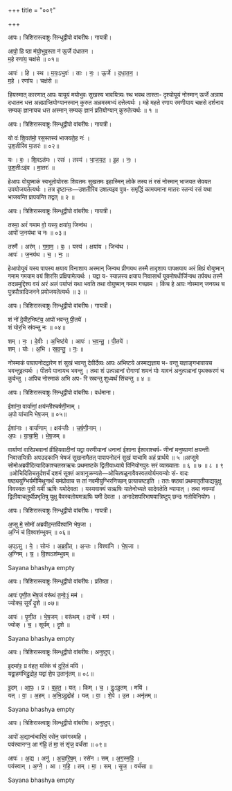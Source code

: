 +++
title = "००९"

+++


आपः। त्रिशिरास्त्वाष्ट्रः सिन्धुद्वीपो वांबरीषः। गायत्री।

आपो॒ हि ष्ठा म॑यो॒भुव॒स्ता न॑ ऊ॒र्जे द॑धातन ।  
म॒हे रणा॑य॒ चक्ष॑से ॥ ०१॥

आपः॑ । हि । स्थ । म॒यः॒ऽभुवः॑ । ताः । नः॒ । ऊ॒र्जे । द॒धा॒त॒न॒ ।  
म॒हे । रणा॑य । चक्ष॑से ॥

हियस्मात् कारणात् आपः यायूयं मयोभुवः सुखस्य भावयित्र्यः स्थ भवथ तास्ता- दृश्योयूयं नोस्मान् ऊर्जे अन्नाय दधातन धत्त अन्नप्राप्तियोग्यानस्मान् कुरुत अन्नमस्मभ्यं दत्तेत्यर्थः । महे महते रणाय रमणीयाय चक्षसे दर्शनाय सम्यक् ज्ञानायच धत्त अस्मान् सम्यक् ज्ञानं प्रतियोग्यान् कुरुतेत्यर्थः ॥ १ ॥

आपः। त्रिशिरास्त्वाष्ट्रः सिन्धुद्वीपो वांबरीषः। गायत्री।

यो वः॑ शि॒वत॑मो॒ रस॒स्तस्य॑ भाजयते॒ह नः॑ ।  
उ॒श॒तीरि॑व मा॒तरः॑ ॥ ०२॥

यः । वः॒ । शि॒वऽत॑मः । रसः॑ । तस्य॑ । भा॒ज॒य॒त॒ । इ॒ह । नः॒ ।  
उ॒श॒तीःऽइ॑व । मा॒तरः॑ ॥

हेआपः वोयुष्माकं स्वभूतोयोरसः शिवतमः सुखतमः इहास्मिन् लोके तस्य तं रसं नोस्मान् भाजयत सेवयत उपयोजयतेत्यर्थः । तत्र दृष्टान्तः—उशतीरिव उशत्यइव पुत्र- समृद्धिं कामयमाना मातरः स्तन्यं रसं यथा भाजयन्ति प्रापयन्ति तद्वत् ॥ २ ॥

आपः। त्रिशिरास्त्वाष्ट्रः सिन्धुद्वीपो वांबरीषः। गायत्री।

तस्मा॒ अरं॑ गमाम वो॒ यस्य॒ क्षया॑य॒ जिन्व॑थ ।  
आपो॑ ज॒नय॑था च नः ॥ ०३॥

तस्मै॑ । अर॑म् । ग॒मा॒म॒ । वः॒ । यस्य॑ । क्षया॑य । जिन्व॑थ ।  
आपः॑ । ज॒नय॑थ । च॒ । नः॒ ॥

हेआपोयूयं यस्य पापस्य क्षयाय विनाशाय अस्मान् जिन्वथ प्रीणयथ तस्मै तादृशाय पापक्षयाय अरं क्षिप्रं वोयुष्मान् गमाम गमयाम वयं शिरसि प्रक्षिपामेत्यर्थः । यद्वा य- स्यान्नस्य क्षयाय निवासार्थं यूयमोषधीर्जिन्वथ तर्पयथ तस्मै तदन्नमुद्दिश्य वयं अरं अलं पर्याप्तं यथा भवति तथा वोयुष्मान् गमाम गच्छाम । किंच हे आपः नोस्मान् जनयथ च पुत्रपौत्रादिजनने प्रयोजयतेत्यर्थः ॥ ३ ॥

आपः। त्रिशिरास्त्वाष्ट्रः सिन्धुद्वीपो वांबरीषः। गायत्री।

शं नो॑ दे॒वीर॒भिष्ट॑य॒ आपो॑ भवन्तु पी॒तये॑ ।  
शं योर॒भि स्र॑वन्तु नः ॥ ०४॥

शम् । नः॒ । दे॒वीः । अ॒भिष्ट॑ये । आपः॑ । भ॒व॒न्तु॒ । पी॒तये॑ ।  
शम् । योः । अ॒भि । स्र॒व॒न्तु॒ । नः॒ ॥

नोस्माकं पापापनोदद्वारेण शं सुखं भवन्तु देवीर्देव्यः आपः अभिष्टये अस्मद्यज्ञाय भ- वन्तु यज्ञाङ्गभावायच भवन्तुइत्यर्थः । पीतये पानायच भवन्तु । तथा शं उत्पन्नानां रोगाणां शमनं योः यावनं अनुत्पन्नानां पृथक्करणं च कुर्वन्तु । अपिच नोस्माकं अभि अप- रि स्रवन्तु शुध्यर्थं सिंचन्तु ॥ ४ ॥

आपः। त्रिशिरास्त्वाष्ट्रः सिन्धुद्वीपो वांबरीषः। वर्धमाना।

ईशा॑ना॒ वार्या॑णां॒ क्षय॑न्तीश्चर्षणी॒नाम् ।  
अ॒पो या॑चामि भेष॒जम् ॥ ०५॥

ईशा॑नाः । वार्या॑णाम् । क्षय॑न्तीः । च॒र्ष॒णी॒नाम् ।  
अ॒पः । या॒चा॒मि॒ । भे॒ष॒जम् ॥

वार्याणां वारिप्रभवानां व्रीहियवादीनां यद्वा वरणीयानां धनानां ईशाना ईश्वराश्चर्ष- णीनां मनुष्याणां क्षयन्तीः निवासयित्रीः अपउदकानि भेषजं सुखनामैतत् पापापनोदनं सुखं याचामि अहं प्रार्थये ॥ ५ ॥अप्सुमे सोमोअब्रवीदित्यादिकाश्चतस्रऋचः प्रथमाष्टके द्वितीयाध्याये विनियोगपुरः सरं व्याख्याताः ॥ ६ ॥ ७ ॥ ८ ॥ ९ ॥ओचिदितिचतुर्दशर्चं दशमं सूक्तं अत्रानुक्रम्यते—ओचित्षळूनावैवस्वतयोर्यमयम्योः सं- वादः षष्ठ्ययुग्भिर्यमीमिथुनार्थं यमंप्रोवाच स तां नवमीयुग्भिरनिच्छन् प्रत्याचष्टइति । ततः षष्ठ्यां प्रथमातृतीयाद्ययुक्षु विवस्वतः पुत्री यमी ऋषिः यमोदेवता । यस्यवाक्यं सऋषिः यातेनोच्यते सादेवतेति न्यायात् । तथा नवम्यां द्वितीयाचतुर्थीप्रभृतिषु युक्षु वैवस्वतोयमऋषिः यमी देवता । अनादेशपरिभाषयात्रिष्टुप् छन्दः गतोविनियोगः ।

आपः। त्रिशिरास्त्वाष्ट्रः सिन्धुद्वीपो वांबरीषः। गायत्री।

अ॒प्सु मे॒ सोमो॑ अब्रवीद॒न्तर्विश्वा॑नि भेष॒जा ।  
अ॒ग्निं च॑ वि॒श्वश॑म्भुवम् ॥ ०६॥

अ॒प्ऽसु । मे॒ । सोमः॑ । अ॒ब्र॒वी॒त् । अ॒न्तः । विश्वा॑नि । भे॒ष॒जा ।  
अ॒ग्निम् । च॒ । वि॒श्वऽश॑म्भुवम् ॥

Sayana bhashya empty

आपः। त्रिशिरास्त्वाष्ट्रः सिन्धुद्वीपो वांबरीषः। प्रतिष्ठा।

आपः॑ पृणी॒त भे॑ष॒जं वरू॑थं त॒न्वे॒३॒॑ मम॑ ।  
ज्योक्च॒ सूर्यं॑ दृ॒शे ॥ ०७॥

आपः॑ । पृ॒णी॒त । भे॒ष॒जम् । वरू॑थम् । त॒न्वे॑ । मम॑ ।  
ज्योक् । च॒ । सूर्य॑म् । दृ॒शे ॥

Sayana bhashya empty

आपः। त्रिशिरास्त्वाष्ट्रः सिन्धुद्वीपो वांबरीषः। अनुष्टुप्।

इ॒दमा॑पः॒ प्र व॑हत॒ यत्किं च॑ दुरि॒तं मयि॑ ।  
यद्वा॒हम॑भिदु॒द्रोह॒ यद्वा॑ शे॒प उ॒तानृ॑तम् ॥ ०८॥

इ॒दम् । आ॒पः॒ । प्र । व॒ह॒त॒ । यत् । किम् । च॒ । दुः॒ऽइ॒तम् । मयि॑ ।  
यत् । वा॒ । अ॒हम् । अ॒भि॒ऽदु॒द्रोह॑ । यत् । वा॒ । शे॒पे । उ॒त । अनृ॑तम् ॥

Sayana bhashya empty

आपः। त्रिशिरास्त्वाष्ट्रः सिन्धुद्वीपो वांबरीषः। अनुष्टुप्।

आपो॑ अ॒द्यान्व॑चारिषं॒ रसे॑न॒ सम॑गस्महि ।  
पय॑स्वानग्न॒ आ ग॑हि॒ तं मा॒ सं सृ॑ज॒ वर्च॑सा ॥ ०९॥

आपः॑ । अ॒द्य । अनु॑ । अ॒चा॒रि॒ष॒म् । रसे॑न । सम् । अ॒ग॒स्म॒हि॒ ।  
पय॑स्वान् । अ॒ग्ने॒ । आ । ग॒हि॒ । तम् । मा॒ । सम् । सृ॒ज॒ । वर्च॑सा ॥

Sayana bhashya empty